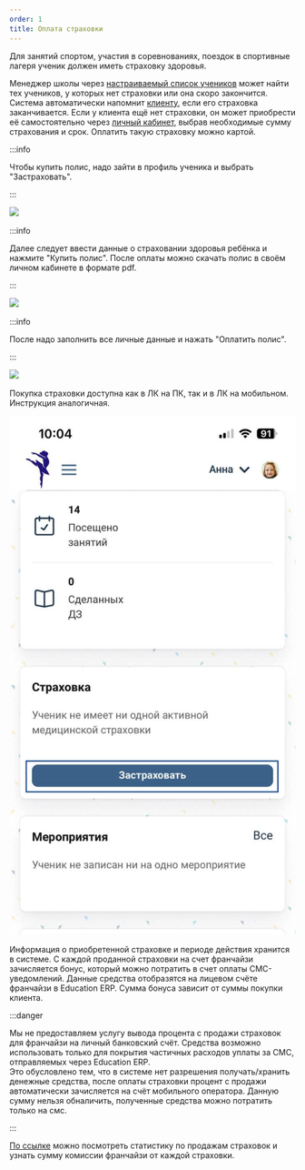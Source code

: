 ```yaml
---
order: 1
title: Оплата страховки
---
```


Для занятий спортом, участия в соревнованиях, поездок в спортивные лагеря ученик должен иметь страховку здоровья.

Менеджер школы через [настраиваемый список учеников](./../../ucheniki-2/spisok-uchenikov) может найти тех учеников, у которых нет страховки или она скоро закончится. Система автоматически напомнит [клиенту](./../_index), если его страховка заканчивается. Если у клиента ещё нет страховки, он может приобрести её самостоятельно через [личный кабинет](./_index), выбрав необходимые сумму страхования и срок. Оплатить такую страховку можно картой.

:::info 

Чтобы купить полис, надо зайти в профиль ученика и выбрать "Застраховать".

:::

![](../../.gitbook/assets/image%20(1)%20(1)%20(1)%20(1)%20(1)%20(1)%20(1)%20(1)%20(1)%20(1)%20(1)%20(1)%20(1)%20(1)%20(1)%20(1)%20(1)%20(1)%20(1)%20(1).png)

:::info 

Далее следует ввести данные о страховании здоровья ребёнка и нажмите "Купить полис". После оплаты можно скачать полис в своём личном кабинете в формате pdf.

:::

![](../../.gitbook/assets/image%20(2)%20(1)%20(1)%20(1)%20(1)%20(1)%20(1)%20(1)%20(1)%20(1)%20(1)%20(1)%20(1)%20(1)%20(1)%20(1).png)

:::info 

После надо заполнить все личные данные и нажать "Оплатить полис".

:::

![](../../.gitbook/assets/image%20(4)%20(1)%20(1)%20(1)%20(1)%20(1)%20(1).png)

Покупка страховки доступна как в ЛК на ПК, так и в ЛК на мобильном. Инструкция аналогичная.

![](../../.gitbook/assets/image%20(88).png)

Информация о приобретенной страховке и периоде действия хранится в системе. С каждой проданной страховки на счет франчайзи зачисляется бонус, который можно потратить в счет оплаты СМС-уведомлений. Данные средства отобразятся на лицевом счёте франчайзи в Education ERP. Сумма бонуса зависит от суммы покупки клиента.

:::danger 

Мы не предоставляем услугу вывода процента с продажи страховок для франчайзи на личный банковский счёт. Средства возможно использовать только для покрытия частичных расходов уплаты за СМС, отправляемых через  Education ERP.\
Это обусловлено тем, что в системе нет разрешения получать/хранить денежные средства, после оплаты страховки процент с продажи автоматически зачисляется на счёт мобильного оператора. Данную сумму нельзя обналичить, полученные средства можно потратить только на смс.

:::

[По ссылке](https://education-erp.com/ru/InsuranceStatistic) можно посмотреть статистику по продажам страховок и узнать сумму комиссии франчайзи от каждой страховки.